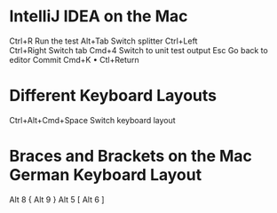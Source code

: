 IntelliJ IDEA on the Mac
========================
Ctrl+R			Run the test
Alt+Tab		Switch splitter
Ctrl+Left  		
Ctrl+Right		Switch tab
Cmd+4		Switch to unit test output
Esc			Go back to editor
Commit		Cmd+K • Ctl+Return

Different Keyboard Layouts
==========================
Ctrl+Alt+Cmd+Space	Switch keyboard layout

Braces and Brackets on the Mac German Keyboard Layout
=====================================================
Alt 8 {
Alt 9 }
Alt 5 [
Alt 6 ]
